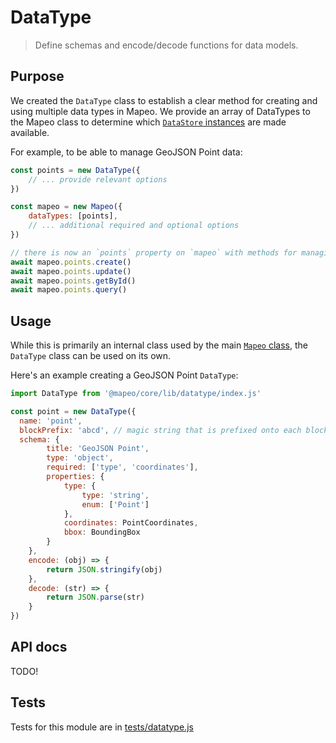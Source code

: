 # DataType

> Define schemas and encode/decode functions for data models.

## Purpose

We created the `DataType` class to establish a clear method for creating and using multiple data types in Mapeo. We provide an array of DataTypes to the Mapeo class to determine which [`DataStore` instances](../datastore/) are made available.

For example, to be able to manage GeoJSON Point data:

```js
const points = new DataType({
	// ... provide relevant options
})

const mapeo = new Mapeo({
	dataTypes: [points],
	// ... additional required and optional options
})

// there is now an `points` property on `mapeo` with methods for managing data, including:
await mapeo.points.create()
await mapeo.points.update()
await mapeo.points.getById()
await mapeo.points.query()
```

## Usage

While this is primarily an internal class used by the main [`Mapeo` class](../../index.js), the `DataType` class can be used on its own.

Here's an example creating a GeoJSON Point `DataType`:

```js
import DataType from '@mapeo/core/lib/datatype/index.js'

const point = new DataType({
  name: 'point',
  blockPrefix: 'abcd', // magic string that is prefixed onto each block of this DataType for easy identification
  schema: {
		title: 'GeoJSON Point',
		type: 'object',
		required: ['type', 'coordinates'],
		properties: {
			type: {
				type: 'string',
				enum: ['Point']
			},
			coordinates: PointCoordinates,
			bbox: BoundingBox
		}
	},
	encode: (obj) => {
		return JSON.stringify(obj)
	},
	decode: (str) => {
		return JSON.parse(str)
	}
})
```

## API docs

TODO!

## Tests
Tests for this module are in [tests/datatype.js](../../tests/datatype.js)

